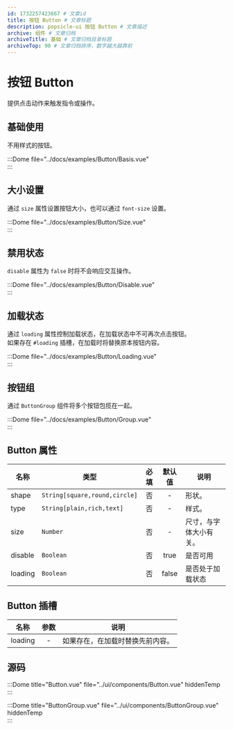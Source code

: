 ```yaml
---
id: 1732257423667 # 文章id
title: 按钮 Button # 文章标题
description: popsicle-ui 按钮 Button # 文章描述
archive: 组件 # 文章归档
archiveTitle: 基础 # 文章归档目录标题
archiveTop: 90 # 文章归档排序，数字越大越靠前
---
```


# 按钮 Button

提供点击动作来触发指令或操作。

## 基础使用

不用样式的按钮。

:::Dome file="../docs/examples/Button/Basis.vue"  
:::

## 大小设置

通过 `size` 属性设置按钮大小，也可以通过 `font-size` 设置。

:::Dome file="../docs/examples/Button/Size.vue"  
:::

## 禁用状态

`disable` 属性为 `false` 时将不会响应交互操作。

:::Dome file="../docs/examples/Button/Disable.vue"  
:::

## 加载状态

通过 `loading` 属性控制加载状态，在加载状态中不可再次点击按钮。  
如果存在 `#loading` 插槽，在加载时将替换原本按钮内容。

:::Dome file="../docs/examples/Button/Loading.vue"  
:::

## 按钮组

通过 `ButtonGroup` 组件将多个按钮包揽在一起。

:::Dome file="../docs/examples/Button/Group.vue"  
:::

## Button 属性

| 名称    | 类型                          | 必填 | 默认值 | 说明                   |
| ------- | ----------------------------- | :--: | :----: | ---------------------- |
| shape   | `String[square,round,circle]` |  否  |   -    | 形状。                 |
| type    | `String[plain,rich,text]`     |  否  |   -    | 样式。                 |
| size    | `Number`                      |  否  |   -    | 尺寸，与字体大小有关。 |
| disable | `Boolean`                     |  否  |  true  | 是否可用               |
| loading | `Boolean`                     |  否  | false  | 是否处于加载状态       |

## Button 插槽

| 名称    | 参数 | 说明                             |
| ------- | :--: | -------------------------------- |
| loading |  -   | 如果存在，在加载时替换先前内容。 |

## 源码

:::Dome title="Button.vue" file="../ui/components/Button.vue" hiddenTemp  
:::

:::Dome title="ButtonGroup.vue" file="../ui/components/ButtonGroup.vue" hiddenTemp  
:::
